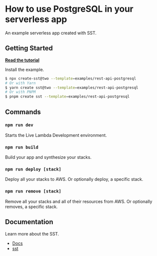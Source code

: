 # How to use PostgreSQL in your serverless app

An example serverless app created with SST.

## Getting Started

[**Read the tutorial**](https://sst.dev/examples/how-to-use-postgresql-in-your-serverless-app.html)

Install the example.

```bash
$ npx create-sst@two --template=examples/rest-api-postgresql
# Or with Yarn
$ yarn create sst@two --template=examples/rest-api-postgresql
# Or with PNPM
$ pnpm create sst --template=examples/rest-api-postgresql
```

## Commands

### `npm run dev`

Starts the Live Lambda Development environment.

### `npm run build`

Build your app and synthesize your stacks.

### `npm run deploy [stack]`

Deploy all your stacks to AWS. Or optionally deploy, a specific stack.

### `npm run remove [stack]`

Remove all your stacks and all of their resources from AWS. Or optionally removes, a specific stack.

## Documentation

Learn more about the SST.

- [Docs](https://docs.sst.dev/)
- [sst](https://docs.sst.dev/packages/sst)
